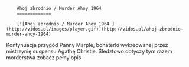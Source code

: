 
        Ahoj zbrodnio / Murder Ahoy 1964 
        =============
        
        [![Ahoj zbrodnio / Murder Ahoy 1964 ](http://vidos.pl/images/player.gif)](http://vidos.pl/ahoj-zbrodnio-murder-ahoy-1964)
        
        
 Kontynuacja przygód Panny Marple, bohaterki wykreowanej przez mistrzynię suspensu Agathę Christie. Śledztowo dotyczy tym razem morderstwa zobacz pełny opis
    